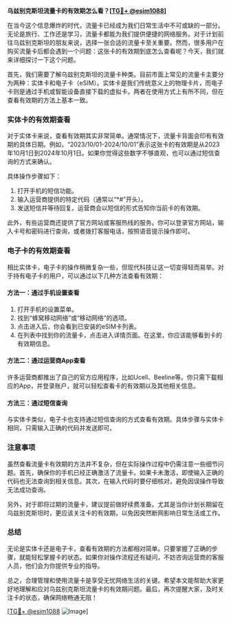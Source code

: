**乌兹别克斯坦流量卡的有效期怎么看？[[TG💪+ @esim1088](https://t.me/s/esim1088)]**

在当今这个信息爆炸的时代，流量卡已经成为我们日常生活中不可或缺的一部分。无论是旅行、工作还是学习，流量卡都能为我们提供便捷的网络服务。对于计划前往乌兹别克斯坦的朋友来说，选择一张合适的流量卡至关重要。然而，很多用户在购买流量卡后都会遇到一个问题：这张卡的有效期到底怎么查看呢？今天，我们就来详细探讨一下这个问题。

首先，我们需要了解乌兹别克斯坦的流量卡种类。目前市面上常见的流量卡主要分为两种：实体卡和电子卡（eSIM）。实体卡是我们传统意义上的物理卡片，而电子卡则是通过手机或智能设备直接下载的虚拟卡。两者在使用方式上有所不同，但在查看有效期的方法上基本一致。

### 实体卡的有效期查看

对于实体卡来说，查看有效期其实非常简单。通常情况下，流量卡背面会印有有效期的具体日期。例如，“2023/10/01-2024/10/01”表示这张卡的有效期是从2023年10月1日到2024年10月1日。如果你觉得这些数字不够直观，也可以通过短信查询的方式来确认。

具体操作步骤如下：
1. 打开手机的短信功能。
2. 输入运营商提供的特定代码（通常以“*#”开头）。
3. 发送短信并等待回复。运营商会以短信的形式告知你当前卡的有效期。

此外，有些运营商还提供了官方网站或客服热线的服务。你可以登录官方网站，输入卡号和密码进行查询，或者拨打客服电话，按照语音提示操作即可。

### 电子卡的有效期查看

相比实体卡，电子卡的操作稍微复杂一些，但现代科技让这一切变得轻而易举。对于持有电子卡的用户，可以通过以下几种方法查看有效期：

#### 方法一：通过手机设置查看
1. 打开手机的设置菜单。
2. 找到“蜂窝移动网络”或“移动网络”的选项。
3. 点击进入后，你会看到已安装的eSIM卡列表。
4. 在列表中找到你的流量卡，点击进入详情页面。在这里，你应该能够看到卡的有效期信息。

#### 方法二：通过运营商App查看
许多运营商都推出了自己的官方应用程序，比如Ucell、Beeline等。你只需下载相应的App，并登录账户，就可以轻松查看卡的有效期以及其他相关信息。

#### 方法三：通过短信查询
与实体卡类似，电子卡也支持通过短信查询的方式查看有效期。具体步骤与实体卡相同，只需输入正确的代码并发送即可。

### 注意事项

虽然查看流量卡有效期的方法并不复杂，但在实际操作过程中仍需注意一些细节问题。首先，确保你的手机已经正确激活了流量卡。如果卡未激活，即使输入正确的代码也无法查询到相关信息。其次，在输入代码时要仔细核对，避免因误操作导致无法成功查询。

另外，对于即将过期的流量卡，建议提前做好续费准备。尤其是当你计划长期留在乌兹别克斯坦时，更应该关注卡的有效期，以免因突然断网影响日常生活或工作。

### 总结

无论是实体卡还是电子卡，查看有效期的方法都相对简单。只要掌握了正确的步骤，就能轻松掌握卡的状态。如果你对操作流程还有疑问，不妨咨询运营商的客服人员，他们会为你提供专业的指导。

总之，合理管理和使用流量卡是享受无忧网络生活的关键。希望本文能帮助大家更好地理解和应对乌兹别克斯坦流量卡的有效期问题。最后，再次提醒大家，及时关注卡的状态，确保网络畅通无阻！

[[TG💪+ @esim1088](https://t.me/s/esim1088) ![Image](https://i.postimg.cc/4NQfJmqS/Snipaste-2025-05-13-00-14-12.png)]